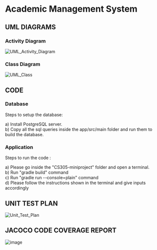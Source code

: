 # Academic Management System

## UML DIAGRAMS

### Activity Diagram
![UML_Activity_Diagram](https://user-images.githubusercontent.com/72215169/232163530-1a42cb00-14a3-41d7-a87f-62dc444f5bd7.png)

### Class Diagram
![UML_Class](https://user-images.githubusercontent.com/72215169/232163496-76562a25-f2d1-46dd-b79e-afa3ba77c5a2.png)


## CODE

### Database  

Steps to setup the database:
   
   a) Install PostgreSQL server. \
   b) Copy all the sql queries inside the app/src/main folder and run them to build the database. 

### Application 

Steps to run the code : 

   a) Please go inside the "CS305-miniproject" folder and open a terminal. \
   b) Run "gradle build" command \
   c) Run "gradle run --console=plain" command \
   d) Please follow the instructions shown in the terminal and give inputs accordingly 
   
## UNIT TEST PLAN

![Unit_Test_Plan](https://user-images.githubusercontent.com/72215169/232163441-1d422db9-4308-4c78-80a3-939c49b3fdd9.png)



## JACOCO CODE COVERAGE REPORT
![image](https://user-images.githubusercontent.com/72215169/232163376-cbdd7050-7225-4432-b270-6499dfb31194.png)








